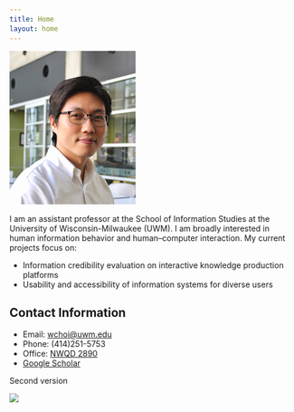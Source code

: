 ```yaml
---
title: Home
layout: home
---
```

![Wonchan Choi](/assets/images/wchoi_gp_60.png)

I am an assistant professor at the School of Information Studies at the University of Wisconsin-Milwaukee (UWM). I am broadly interested in human information behavior and human–computer interaction. My current projects focus on:
- Information credibility evaluation on interactive knowledge production platforms
- Usability and accessibility of information systems for diverse users 
## Contact Information
- Email: wchoi@uwm.edu
- Phone: (414)251-5753
- Office: [NWQD 2890](https://goo.gl/maps/jv2apYoVrdEStQ2k8)
- [Google Scholar](https://scholar.google.com/citations?user=p5_1GbgAAAAJ&hl=en)
<script type='text/javascript' id='clustrmaps' src='//cdn.clustrmaps.com/map_v2.js?cl=92a5ba&w=150&t=m&d=Buia3_aP6HE9HUvnNVOCjl51F8oLJBl4jj6v4tYFxDE&co=ffffff&cmo=3acc3a&cmn=ff5353&ct=808080'></script>

Second version

<a href='https://clustrmaps.com/site/1bv78'  title='Visit tracker'><img src='//clustrmaps.com/map_v2.png?cl=92a5ba&w=200&t=m&d=Buia3_aP6HE9HUvnNVOCjl51F8oLJBl4jj6v4tYFxDE&co=ffffff&ct=808080'/></a>
